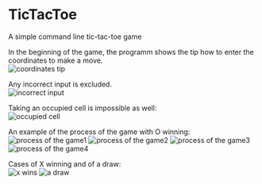 # TicTacToe
A simple command line tic-tac-toe game

In the beginning of the game, the programm shows the tip how to enter the coordinates to make a move.  
![coordinates tip](https://user-images.githubusercontent.com/89091847/129771285-7dae0937-e994-4be7-a008-598eef64e4fd.png)

Any incorrect input is excluded.  
![incorrect input](https://user-images.githubusercontent.com/89091847/129771445-2f2b0e8b-1ec5-4d97-a37a-7e64043e8c20.png)

Taking an occupied cell is impossible as well:  
![occupied cell](https://user-images.githubusercontent.com/89091847/129772194-71f482c6-2b09-44fa-b8ea-ff4c31bb7367.png)

An example of the process of the game with O winning:  
![process of the game1](https://user-images.githubusercontent.com/89091847/129771550-b206760e-695a-4ddb-8f6b-8eedc172f701.png)
![process of the game2](https://user-images.githubusercontent.com/89091847/129771817-e1a0fb1b-c609-4384-8ac8-9d53b76d50e6.png)
![process of the game3](https://user-images.githubusercontent.com/89091847/129771818-cea93207-3725-42fe-a592-5e82e4653a2b.png)
![process of the game4](https://user-images.githubusercontent.com/89091847/129771823-221e1d05-7cc2-4a26-b256-213df4e6922f.png)

Cases of X winning and of a draw:  
![x wins](https://user-images.githubusercontent.com/89091847/129772655-8c3535c4-14cb-4db2-887f-bf6b39c333d5.png)
![a draw](https://user-images.githubusercontent.com/89091847/129772657-6915d4a6-8ebe-4c5e-ba3f-67689dfda79e.png)
